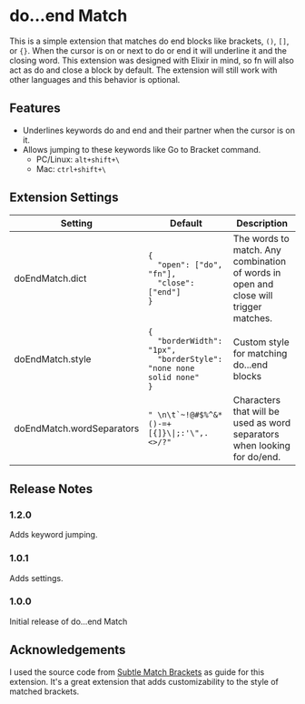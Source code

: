 # do...end Match

This is a simple extension that matches do end blocks like brackets, `()`, `[]`, or `{}`. When the cursor is on or next to do or end it will underline it and the closing word. This extension was designed with Elixir in mind, so fn will also act as do and close a block by default. The extension will still work with other languages and this behavior is optional.

## Features

- Underlines keywords do and end and their partner when the cursor is on it.
- Allows jumping to these keywords like Go to Bracket command.
  - PC/Linux: `alt+shift+\`
  - Mac: `ctrl+shift+\`

## Extension Settings

| Setting                   | Default                                                                                                        | Description                                                                          |
| ------------------------- | -------------------------------------------------------------------------------------------------------------- | ------------------------------------------------------------------------------------ |
| doEndMatch.dict           | <code>{<br>&nbsp;&nbsp;"open": ["do", "fn"], <br>&nbsp;&nbsp;"close": ["end"]<br>}</code>                      | The words to match. Any combination of words in open and close will trigger matches. |
| doEndMatch.style          | <code>{<br>&nbsp;&nbsp;"borderWidth": "1px", <br>&nbsp;&nbsp;"borderStyle": "none none solid none"<br>}</code> | Custom style for matching do...end blocks                                            |
| doEndMatch.wordSeparators | ``" \n\t`~!@#$%^&*()-=+[{]}\\|;:'\",.<>/?"``                                                                   | Characters that will be used as word separators when looking for do/end.             |

## Release Notes

### 1.2.0

Adds keyword jumping.

### 1.0.1

Adds settings.

### 1.0.0

Initial release of do...end Match

## Acknowledgements

I used the source code from [Subtle Match Brackets](https://marketplace.visualstudio.com/items?itemName=rafamel.subtle-brackets) as guide for this extension. It's a great extension that adds customizability to the style of matched brackets.